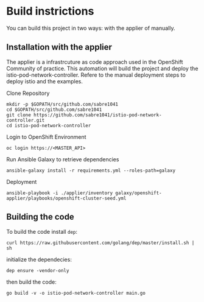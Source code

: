 # Build instrictions

You can build this project in two ways: with the applier of manually.

## Installation with the applier

The applier is a infrastrcuture as code approach used in the OpenShift Community of practice.
This automation will build the project and deploy the istio-pod-network-controller.
Refere to the manual deployment steps to deploy istio and the examples.


Clone Repository

```
mkdir -p $GOPATH/src/github.com/sabre1041
cd $GOPATH/src/github.com/sabre1041
git clone https://github.com/sabre1041/istio-pod-network-controller.git
cd istio-pod-network-controller
```

Login to OpenShift Environment

```
oc login https://<MASTER_API>
```

Run Ansible Galaxy to retrieve dependencies

```
ansible-galaxy install -r requirements.yml --roles-path=galaxy
```

Deployment

```
ansible-playbook -i ./applier/inventory galaxy/openshift-applier/playbooks/openshift-cluster-seed.yml
```

## Building the code 

To build the code install `dep`:
```
curl https://raw.githubusercontent.com/golang/dep/master/install.sh | sh
```

initialize the dependecies:
```
dep ensure -vendor-only
```
then build the code:
```
go build -v -o istio-pod-network-controller main.go
```